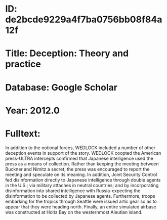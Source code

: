 # ID: de2bcde9229a4f7ba0756bb08f84a12f
# Title: Deception: Theory and practice
# Database: Google Scholar
# Year: 2012.0
# Fulltext:
In addition to the notional forces, WEDLOCK included a number of other deception events in support of the story.
WEDLOCK coopted the American press-ULTRA intercepts confirmed that Japanese intelligence used the press as a means of collection.
Rather than keeping the meeting between Buckner and Nimitz a secret, the press was encouraged to report the meeting and speculate on its meaning.
In addition, Joint Security Control fed disinformation directly to Japanese intelligence through double agents in the U.S.; via military attaches in neutral countries; and by incorporating disinformation into shared intelligence with Russia-expecting the disinformation to be collected by Japanese agents.
Furthermore, troops embarking for the tropics through Seattle were issued artic gear so as to appear that they were heading north.
Finally, an entire simulated airbase was constructed at Holtz Bay on the westernmost Aleutian island.
